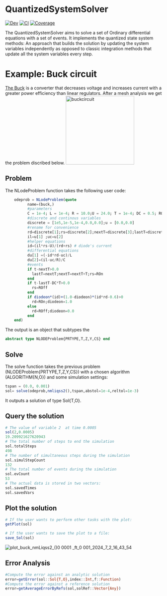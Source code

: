 # QuantizedSystemSolver
[![Dev](https://img.shields.io/badge/docs-dev-blue.svg)](https://mongibellili.github.io/QuantizedSystemSolver/dev/)
[![CI](https://github.com/mongibellili/QuantizedSystemSolver/actions/workflows/CI.yml/badge.svg)](https://github.com/mongibellili/QuantizedSystemSolver/actions/workflows/CI.yml)
[![Coverage](https://codecov.io/gh/mongibellili/QuantizedSystemSolver/branch/main/graph/badge.svg)](https://codecov.io/gh/mongibellili/QuantizedSystemSolver)


The QuantizedSystemSolver aims to solve a set of Ordinary differential equations with a set of events. It implements the quantized state system methods: An approach that builds the solution by updating the system variables independently as opposed to classic integration methods that update all the system variables every step.
# Example: Buck circuit
[The Buck](https://en.wikipedia.org/wiki/Buck_converter) is a converter that decreases voltage and increases current with a greater power efficiency than linear regulators. After a mesh analysis we get the problem discribed below.
<img width="220" alt="buckcircuit" src="https://github.com/mongibellili/QuantizedSystemSolver/assets/59377156/c0bcfdbe-ed12-4bb0-8ad1-649ae72dfdd2">

## Problem
The NLodeProblem function takes the following user code:
```julia
    odeprob = NLodeProblem(quote
          name=(buck,)
          #parameters
          C = 1e-4; L = 1e-4; R = 10.0;U = 24.0; T = 1e-4; DC = 0.5; ROn = 1e-5;ROff = 1e5;
          #discrete and continous variables
          discrete = [1e5,1e-5,1e-4,0.0,0.0];u = [0.0,0.0]
          #rename for convenience
          rd=discrete[1];rs=discrete[2];nextT=discrete[3];lastT=discrete[4];diodeon=discrete[5]
          il=u[1] ;uc=u[2]
          #helper equations
          id=(il*rs-U)/(rd+rs) # diode's current
          #differential equations
          du[1] =(-id*rd-uc)/L
          du[2]=(il-uc/R)/C
          #events 
          if t-nextT>0.0 
            lastT=nextT;nextT=nextT+T;rs=ROn
          end
          if t-lastT-DC*T>0.0 
            rs=ROff
          end                          
          if diodeon*(id)+(1.0-diodeon)*(id*rd-0.6)>0
            rd=ROn;diodeon=1.0
          else
            rd=ROff;diodeon=0.0
          end     
    end)
```
The output is an object that subtypes the

```julia 
abstract type NLODEProblem{PRTYPE,T,Z,Y,CS} end
```

## Solve
The solve function takes the previous problem (NLODEProblem{PRTYPE,T,Z,Y,CS}) with a chosen algorithm (ALGORITHM{N,O}) and some simulation settings:

 ```julia
tspan = (0.0, 0.001)
 sol= solve(odeprob,nmliqss2(),tspan,abstol=1e-4,reltol=1e-3)
```
It outputs a solution of type Sol{T,O}.

## Query the solution

```julia
# The value of variable 2  at time 0.0005
sol(2,0.0005)
19.209921627620943
# The total number of steps to end the simulation
sol.totalSteps
498
# The number of simultaneous steps during the simulation
sol.simulStepCount
132
# The total number of events during the simulation
sol.evCount
53
# The actual data is stored in two vectors:
sol.savedTimes
sol.savedVars
```

## Plot the solution

```julia
# If the user wants to perform other tasks with the plot:
getPlot(sol)
```
```julia
# If the user wants to save the plot to a file:
save_Sol(sol)
```
![plot_buck_nmLiqss2_()_0 0001_ _ft_0 001_2024_7_2_16_43_54](https://github.com/mongibellili/QuantizedSystemSolver/assets/59377156/00bee649-d337-445a-9ddb-9669076d8ffa)

## Error Analysis

```julia
#Compute the error against an analytic solution
error=getError(sol::Sol{T,O},index::Int,f::Function)
#Compute the error against a reference solution
error=getAverageErrorByRefs(sol,solRef::Vector{Any})
```

